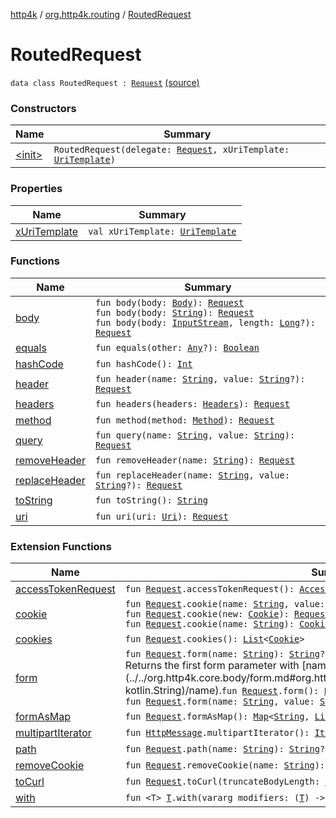 [http4k](../../index.md) / [org.http4k.routing](../index.md) / [RoutedRequest](./index.md)

# RoutedRequest

`data class RoutedRequest : `[`Request`](../../org.http4k.core/-request/index.md) [(source)](https://github.com/http4k/http4k/blob/master/http4k-core/src/main/kotlin/org/http4k/routing/routing.kt#L100)

### Constructors

| Name | Summary |
|---|---|
| [&lt;init&gt;](-init-.md) | `RoutedRequest(delegate: `[`Request`](../../org.http4k.core/-request/index.md)`, xUriTemplate: `[`UriTemplate`](../../org.http4k.core/-uri-template/index.md)`)` |

### Properties

| Name | Summary |
|---|---|
| [xUriTemplate](x-uri-template.md) | `val xUriTemplate: `[`UriTemplate`](../../org.http4k.core/-uri-template/index.md) |

### Functions

| Name | Summary |
|---|---|
| [body](body.md) | `fun body(body: `[`Body`](../../org.http4k.core/-body/index.md)`): `[`Request`](../../org.http4k.core/-request/index.md)<br>`fun body(body: `[`String`](https://kotlinlang.org/api/latest/jvm/stdlib/kotlin/-string/index.html)`): `[`Request`](../../org.http4k.core/-request/index.md)<br>`fun body(body: `[`InputStream`](https://docs.oracle.com/javase/6/docs/api/java/io/InputStream.html)`, length: `[`Long`](https://kotlinlang.org/api/latest/jvm/stdlib/kotlin/-long/index.html)`?): `[`Request`](../../org.http4k.core/-request/index.md) |
| [equals](equals.md) | `fun equals(other: `[`Any`](https://kotlinlang.org/api/latest/jvm/stdlib/kotlin/-any/index.html)`?): `[`Boolean`](https://kotlinlang.org/api/latest/jvm/stdlib/kotlin/-boolean/index.html) |
| [hashCode](hash-code.md) | `fun hashCode(): `[`Int`](https://kotlinlang.org/api/latest/jvm/stdlib/kotlin/-int/index.html) |
| [header](header.md) | `fun header(name: `[`String`](https://kotlinlang.org/api/latest/jvm/stdlib/kotlin/-string/index.html)`, value: `[`String`](https://kotlinlang.org/api/latest/jvm/stdlib/kotlin/-string/index.html)`?): `[`Request`](../../org.http4k.core/-request/index.md) |
| [headers](headers.md) | `fun headers(headers: `[`Headers`](../../org.http4k.core/-headers.md)`): `[`Request`](../../org.http4k.core/-request/index.md) |
| [method](method.md) | `fun method(method: `[`Method`](../../org.http4k.core/-method/index.md)`): `[`Request`](../../org.http4k.core/-request/index.md) |
| [query](query.md) | `fun query(name: `[`String`](https://kotlinlang.org/api/latest/jvm/stdlib/kotlin/-string/index.html)`, value: `[`String`](https://kotlinlang.org/api/latest/jvm/stdlib/kotlin/-string/index.html)`): `[`Request`](../../org.http4k.core/-request/index.md) |
| [removeHeader](remove-header.md) | `fun removeHeader(name: `[`String`](https://kotlinlang.org/api/latest/jvm/stdlib/kotlin/-string/index.html)`): `[`Request`](../../org.http4k.core/-request/index.md) |
| [replaceHeader](replace-header.md) | `fun replaceHeader(name: `[`String`](https://kotlinlang.org/api/latest/jvm/stdlib/kotlin/-string/index.html)`, value: `[`String`](https://kotlinlang.org/api/latest/jvm/stdlib/kotlin/-string/index.html)`?): `[`Request`](../../org.http4k.core/-request/index.md) |
| [toString](to-string.md) | `fun toString(): `[`String`](https://kotlinlang.org/api/latest/jvm/stdlib/kotlin/-string/index.html) |
| [uri](uri.md) | `fun uri(uri: `[`Uri`](../../org.http4k.core/-uri/index.md)`): `[`Request`](../../org.http4k.core/-request/index.md) |

### Extension Functions

| Name | Summary |
|---|---|
| [accessTokenRequest](../../org.http4k.security.oauth.server/access-token-request.md) | `fun `[`Request`](../../org.http4k.core/-request/index.md)`.accessTokenRequest(): `[`AccessTokenRequest`](../../org.http4k.security.oauth.server/-access-token-request/index.md) |
| [cookie](../../org.http4k.core.cookie/cookie.md) | `fun `[`Request`](../../org.http4k.core/-request/index.md)`.cookie(name: `[`String`](https://kotlinlang.org/api/latest/jvm/stdlib/kotlin/-string/index.html)`, value: `[`String`](https://kotlinlang.org/api/latest/jvm/stdlib/kotlin/-string/index.html)`): `[`Request`](../../org.http4k.core/-request/index.md)<br>`fun `[`Request`](../../org.http4k.core/-request/index.md)`.cookie(new: `[`Cookie`](../../org.http4k.core.cookie/-cookie/index.md)`): `[`Request`](../../org.http4k.core/-request/index.md)<br>`fun `[`Request`](../../org.http4k.core/-request/index.md)`.cookie(name: `[`String`](https://kotlinlang.org/api/latest/jvm/stdlib/kotlin/-string/index.html)`): `[`Cookie`](../../org.http4k.core.cookie/-cookie/index.md)`?` |
| [cookies](../../org.http4k.core.cookie/cookies.md) | `fun `[`Request`](../../org.http4k.core/-request/index.md)`.cookies(): `[`List`](https://kotlinlang.org/api/latest/jvm/stdlib/kotlin.collections/-list/index.html)`<`[`Cookie`](../../org.http4k.core.cookie/-cookie/index.md)`>` |
| [form](../../org.http4k.core.body/form.md) | `fun `[`Request`](../../org.http4k.core/-request/index.md)`.form(name: `[`String`](https://kotlinlang.org/api/latest/jvm/stdlib/kotlin/-string/index.html)`): `[`String`](https://kotlinlang.org/api/latest/jvm/stdlib/kotlin/-string/index.html)`?`<br>Returns the first form parameter with [name](../../org.http4k.core.body/form.md#org.http4k.core.body$form(org.http4k.core.Request, kotlin.String)/name).`fun `[`Request`](../../org.http4k.core/-request/index.md)`.form(): `[`Form`](../../org.http4k.core.body/-form.md)<br>`fun `[`Request`](../../org.http4k.core/-request/index.md)`.form(name: `[`String`](https://kotlinlang.org/api/latest/jvm/stdlib/kotlin/-string/index.html)`, value: `[`String`](https://kotlinlang.org/api/latest/jvm/stdlib/kotlin/-string/index.html)`): `[`Request`](../../org.http4k.core/-request/index.md) |
| [formAsMap](../../org.http4k.core.body/form-as-map.md) | `fun `[`Request`](../../org.http4k.core/-request/index.md)`.formAsMap(): `[`Map`](https://kotlinlang.org/api/latest/jvm/stdlib/kotlin.collections/-map/index.html)`<`[`String`](https://kotlinlang.org/api/latest/jvm/stdlib/kotlin/-string/index.html)`, `[`List`](https://kotlinlang.org/api/latest/jvm/stdlib/kotlin.collections/-list/index.html)`<`[`String`](https://kotlinlang.org/api/latest/jvm/stdlib/kotlin/-string/index.html)`?>>` |
| [multipartIterator](../../org.http4k.core/multipart-iterator.md) | `fun `[`HttpMessage`](../../org.http4k.core/-http-message/index.md)`.multipartIterator(): `[`Iterator`](https://kotlinlang.org/api/latest/jvm/stdlib/kotlin.collections/-iterator/index.html)`<`[`MultipartEntity`](../../org.http4k.core/-multipart-entity/index.md)`>` |
| [path](../path.md) | `fun `[`Request`](../../org.http4k.core/-request/index.md)`.path(name: `[`String`](https://kotlinlang.org/api/latest/jvm/stdlib/kotlin/-string/index.html)`): `[`String`](https://kotlinlang.org/api/latest/jvm/stdlib/kotlin/-string/index.html)`?` |
| [removeCookie](../../org.http4k.core.cookie/remove-cookie.md) | `fun `[`Request`](../../org.http4k.core/-request/index.md)`.removeCookie(name: `[`String`](https://kotlinlang.org/api/latest/jvm/stdlib/kotlin/-string/index.html)`): `[`Request`](../../org.http4k.core/-request/index.md) |
| [toCurl](../../org.http4k.core/to-curl.md) | `fun `[`Request`](../../org.http4k.core/-request/index.md)`.toCurl(truncateBodyLength: `[`Int`](https://kotlinlang.org/api/latest/jvm/stdlib/kotlin/-int/index.html)` = 256): `[`String`](https://kotlinlang.org/api/latest/jvm/stdlib/kotlin/-string/index.html) |
| [with](../../org.http4k.core/with.md) | `fun <T> `[`T`](../../org.http4k.core/with.md#T)`.with(vararg modifiers: (`[`T`](../../org.http4k.core/with.md#T)`) -> `[`T`](../../org.http4k.core/with.md#T)`): `[`T`](../../org.http4k.core/with.md#T) |
